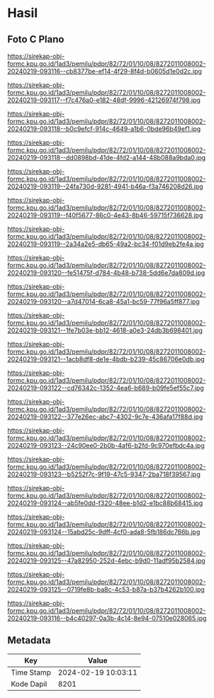 # Hasil

## Foto C Plano

https://sirekap-obj-formc.kpu.go.id/1ad3/pemilu/pdpr/82/72/01/10/08/8272011008002-20240219-093116--cb8377be-ef14-4f29-8f4d-b0605d1e0d2c.jpg

https://sirekap-obj-formc.kpu.go.id/1ad3/pemilu/pdpr/82/72/01/10/08/8272011008002-20240219-093117--f7c476a0-e182-48df-9996-42126974f798.jpg

https://sirekap-obj-formc.kpu.go.id/1ad3/pemilu/pdpr/82/72/01/10/08/8272011008002-20240219-093118--b0c9efcf-914c-4649-a1b6-0bde96b49ef1.jpg

https://sirekap-obj-formc.kpu.go.id/1ad3/pemilu/pdpr/82/72/01/10/08/8272011008002-20240219-093118--dd0898bd-41de-4fd2-a144-48b088a9bda0.jpg

https://sirekap-obj-formc.kpu.go.id/1ad3/pemilu/pdpr/82/72/01/10/08/8272011008002-20240219-093119--24fa730d-9281-4941-b46a-f3a746208d26.jpg

https://sirekap-obj-formc.kpu.go.id/1ad3/pemilu/pdpr/82/72/01/10/08/8272011008002-20240219-093119--f40f5677-86c0-4e43-8b46-59715f736628.jpg

https://sirekap-obj-formc.kpu.go.id/1ad3/pemilu/pdpr/82/72/01/10/08/8272011008002-20240219-093119--2a34a2e5-db65-49a2-bc34-f01d9eb2fe4a.jpg

https://sirekap-obj-formc.kpu.go.id/1ad3/pemilu/pdpr/82/72/01/10/08/8272011008002-20240219-093120--fe51475f-d784-4b48-b738-5dd6e7da809d.jpg

https://sirekap-obj-formc.kpu.go.id/1ad3/pemilu/pdpr/82/72/01/10/08/8272011008002-20240219-093120--a7d47014-6ca8-45a1-bc59-77f96a5ff877.jpg

https://sirekap-obj-formc.kpu.go.id/1ad3/pemilu/pdpr/82/72/01/10/08/8272011008002-20240219-093121--1fe7b03e-bb12-4618-a0e3-24db3b698401.jpg

https://sirekap-obj-formc.kpu.go.id/1ad3/pemilu/pdpr/82/72/01/10/08/8272011008002-20240219-093121--1acb8df8-de1e-4bdb-b239-45c86706e0db.jpg

https://sirekap-obj-formc.kpu.go.id/1ad3/pemilu/pdpr/82/72/01/10/08/8272011008002-20240219-093122--cd76342c-1352-4ea6-b689-b09fe5ef55c7.jpg

https://sirekap-obj-formc.kpu.go.id/1ad3/pemilu/pdpr/82/72/01/10/08/8272011008002-20240219-093122--377e26ec-abc7-4302-9c7e-436afa17f88d.jpg

https://sirekap-obj-formc.kpu.go.id/1ad3/pemilu/pdpr/82/72/01/10/08/8272011008002-20240219-093123--24c90ee0-2b0b-4af6-b2fd-9c970efbdc4a.jpg

https://sirekap-obj-formc.kpu.go.id/1ad3/pemilu/pdpr/82/72/01/10/08/8272011008002-20240219-093123--b5252f7c-9f19-47c5-9347-2ba718f39567.jpg

https://sirekap-obj-formc.kpu.go.id/1ad3/pemilu/pdpr/82/72/01/10/08/8272011008002-20240219-093124--ab5fe0dd-f320-48ee-b1d2-e1bc88b68415.jpg

https://sirekap-obj-formc.kpu.go.id/1ad3/pemilu/pdpr/82/72/01/10/08/8272011008002-20240219-093124--15abd25c-9dff-4cf0-ada8-5fb186dc766b.jpg

https://sirekap-obj-formc.kpu.go.id/1ad3/pemilu/pdpr/82/72/01/10/08/8272011008002-20240219-093125--47a82950-252d-4ebc-b9d0-11adf95b2584.jpg

https://sirekap-obj-formc.kpu.go.id/1ad3/pemilu/pdpr/82/72/01/10/08/8272011008002-20240219-093125--0719fe8b-ba8c-4c53-b87a-b37b4262b100.jpg

https://sirekap-obj-formc.kpu.go.id/1ad3/pemilu/pdpr/82/72/01/10/08/8272011008002-20240219-093116--b4c40297-0a3b-4c14-8e94-07510e028065.jpg


## Metadata

| Key        | Value               |
| ---------- | ------------------- |
| Time Stamp | 2024-02-19 10:03:11 |
| Kode Dapil | 8201                |



